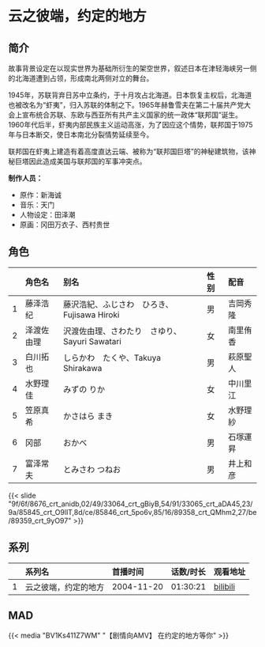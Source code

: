 # 云之彼端，约定的地方


## 简介

故事背景设定在以现实世界为基础所衍生的架空世界，叙述日本在津轻海峡另一侧的北海道遭到占领，形成南北两侧对立的舞台。

1945年，苏联背弃日苏中立条约，于十月攻占北海道。日本恢复主权后，北海道也被改名为“虾夷”，归入苏联的体制之下。1965年赫鲁雪夫在第二十届共产党大会上宣布统合苏联、东欧与西亚所有共产主义国家的统一政体“联邦国”诞生。 1960年代后半，虾夷内部民族主义运动高涨，为了因应这个情势，联邦国于1975年与日本断交，使日本南北分裂情势延续至今。

联邦国在虾夷上建造有着高度直达云端、被称为“联邦国巨塔”的神秘建筑物，该神秘巨塔因此造成美国与联邦国的军事冲突点。

**制作人员：**
- 原作：新海诚
- 音乐：天门
- 人物设定：田泽潮
- 原画：冈田万衣子、西村贵世

## 角色

|     |   角色名   |   别名  | 性别 |  配音  |
|:--- |:------  |:----      |:---  |:--   |
| 1 | 藤泽浩纪 | 藤沢浩紀、ふじさわ　ひろき、Fujisawa Hiroki | 男 | 吉岡秀隆 |
| 2 | 泽渡佐由理 | 沢渡佐由理、さわたり　さゆり、Sayuri Sawatari | 女 | 南里侑香 |
| 3 | 白川拓也 | しらかわ　たくや、Takuya Shirakawa | 男 | 萩原聖人 |
| 4 | 水野理佳 | みずの りか | 女 | 中川里江 |
| 5 | 笠原真希 | かさはら まき | 女 | 水野理紗 |
| 6 | 冈部 | おかべ | 男 | 石塚運昇 |
| 7 | 富泽常夫 | とみさわ つねお | 男 | 井上和彦 |

{{< slide "9f/6f/8676_crt_anidb,02/49/33064_crt_gBiyB,54/91/33065_crt_aDA45,23/9a/85845_crt_O9llT,8d/ce/85846_crt_5po6v,85/16/89358_crt_QMhm2,27/be/89359_crt_9yO97" >}}

## 系列

|     |   系列名   |   首播时间  | 话数/时长  | 观看地址 |
|:---  |:------    |:----      |:---       |:---  |
| 1 | 云之彼端，约定的地方 | 2004-11-20 | 01:30:21 | [bilibili](https://www.bilibili.com/bangumi/play/ss2545)  |


## MAD

{{< media  "BV1Ks411Z7WM" 
"【剧情向AMV】 在约定的地方等你"  >}}
